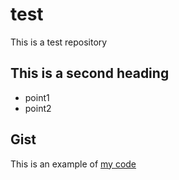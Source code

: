 # test
This is a test repository

## This is a second heading
* point1
* point2

## Gist
This is an example of [my code](https://gist.github.com/ehtbme/267db76d64832e01f6a0d51580ea30dc)
